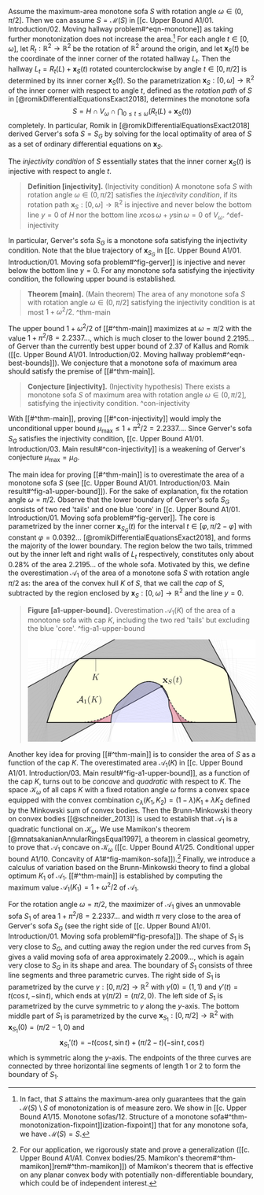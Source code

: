 Assume the maximum-area monotone sofa $S$ with rotation angle $\omega \in (0, \pi/2]$. Then we can assume $S = \mathcal{M}(S)$ in [[c. Upper Bound A1/01. Introduction/02. Moving hallway problem#^eqn-monotone]] as taking further monotonization does not increase the area.[^monotonization-monotone] For each angle $t \in [0, \omega]$, let $R_t : \mathbb{R}^2 \to \mathbb{R}^2$ be the rotation of $\mathbb{R}^2$ around the origin, and let $\mathbf{x}_S(t)$ be the coordinate of the inner corner of the rotated hallway $L_t$. Then the hallway $L_t = R_t(L) + \mathbf{x}_S(t)$ rotated counterclockwise by angle $t \in [0, \pi/2]$ is determined by its inner corner $\mathbf{x}_S(t)$. So the parametrization $\mathbf{x}_S : [0, \omega] \to \mathbb{R}^2$ of the inner corner with respect to angle $t$, defined as the _rotation path_ of $S$ in [@romikDifferentialEquationsExact2018], determines the monotone sofa
$$
S = H \cap V_\omega \cap \bigcap_{0 \leq t \leq \omega} \left( R_t(L) + \mathbf{x}_S(t) \right) 
$$
completely. In particular, Romik in [@romikDifferentialEquationsExact2018] derived Gerver's sofa $S = S_G$ by solving for the local optimality of area of $S$ as a set of ordinary differential equations on $\mathbf{x}_S$.

The _injectivity condition_ of $S$ essentially states that the inner corner $\mathbf{x}_S(t)$ is injective with respect to angle $t$.

> __Definition [injectivity].__ (Injectivity condition) A monotone sofa $S$ with rotation angle $\omega \in (0, \pi/2]$ satisfies the _injectivity condition_, if its rotation path $\mathbf{x}_S : [0, \omega] \to \mathbb{R}^2$ is injective and never below the bottom line $y = 0$ of $H$ nor the bottom line $x \cos \omega + y \sin \omega = 0$ of $V_\omega$.
> ^def-injectivity

In particular, Gerver's sofa $S_G$ is a monotone sofa satisfying the injectivity condition. Note that the blue trajectory of $\mathbf{x}_{S_G}$ in [[c. Upper Bound A1/01. Introduction/01. Moving sofa problem#^fig-gerver]] is injective and never below the bottom line $y=0$. For any monotone sofa satisfying the injectivity condition, the following upper bound is established.

> __Theorem [main].__ (Main theorem) The area of any monotone sofa $S$ with rotation angle $\omega \in (0, \pi/2]$ satisfying the injectivity condition is at most $1 + \omega^2/2$. ^thm-main

The upper bound $1 + \omega^2/2$ of [[#^thm-main]] maximizes at $\omega = \pi/2$ with the value $1 + \pi^2/8 = 2.2337\dots$, which is much closer to the lower bound $2.2195\dots$ of Gerver than the currently best upper bound of $2.37$ of Kallus and Romik ([[c. Upper Bound A1/01. Introduction/02. Moving hallway problem#^eqn-best-bounds]]). We conjecture that a monotone sofa of maximum area should satisfy the premise of [[#^thm-main]].

> __Conjecture [injectivity].__ (Injectivity hypothesis) There exists a monotone sofa $S$ of maximum area with rotation angle $\omega \in (0, \pi/2]$, satisfying the injectivity condition. ^con-injectivity

With [[#^thm-main]], proving [[#^con-injectivity]] would imply the unconditional upper bound $\mu_{\max} \leq 1 + \pi^2/2 = 2.2337\dots$. Since Gerver's sofa $S_G$ satisfies the injectivity condition, [[c. Upper Bound A1/01. Introduction/03. Main result#^con-injectivity]] is a weakening of Gerver's conjecture $\mu_{\max} = \mu_G$.

The main idea for proving [[#^thm-main]] is to overestimate the area of a monotone sofa $S$ (see [[c. Upper Bound A1/01. Introduction/03. Main result#^fig-a1-upper-bound]]). For the sake of explanation, fix the rotation angle $\omega = \pi/2$. Observe that the lower boundary of Gerver's sofa $S_G$ consists of two red 'tails' and one blue 'core' in [[c. Upper Bound A1/01. Introduction/01. Moving sofa problem#^fig-gerver]]. The core is parametrized by the inner corner $\mathbf{x}_{S_G}(t)$ for the interval $t \in [\varphi, \pi/2 - \varphi]$ with constant $\varphi = 0.0392\dots$ [@romikDifferentialEquationsExact2018], and forms the majority of the lower boundary. The region below the two tails, trimmed out by the inner left and right walls of $L_t$ respectively, constitutes only about $0.28 \%$ of the area $2.2195\dots$ of the whole sofa. Motivated by this, we define the overestimation $\mathcal{A}_1$ of the area of a monotone sofa $S$ with rotation angle $\pi/2$ as: the area of the convex hull $K$ of $S$, that we call the _cap_ of $S$, subtracted by the region enclosed by $\mathbf{x}_S : [0, \omega] \to \mathbb{R}^2$ and the line $y=0$.

> __Figure [a1-upper-bound].__ Overestimation $\mathcal{A}_1(K)$ of the area of a monotone sofa with cap $K$, including the two red 'tails' but excluding the blue 'core'. ^fig-a1-upper-bound
> 
> ![70%](images/a1-upper-bound.svg)

Another key idea for proving [[#^thm-main]] is to consider the area of $S$ as a function of the cap $K$. The overestimated area $\mathcal{A}_1(K)$ in [[c. Upper Bound A1/01. Introduction/03. Main result#^fig-a1-upper-bound]], as a function of the cap $K$, turns out to be _concave_ and _quadratic_ with respect to $K$. The space $\mathcal{K}_\omega$ of all caps $K$ with a fixed rotation angle $\omega$ forms a convex space equipped with the convex combination $c_\lambda(K_1, K_2) = (1 - \lambda) K_1 + \lambda K_2$ defined by the Minkowski sum of convex bodies. Then the Brunn-Minkowski theory on convex bodies [[@schneider_2013]] is used to establish that $\mathcal{A}_1$ is a quadratic functional on $\mathcal{K}_\omega$. We use Mamikon's theorem [@mnatsakanianAnnularRingsEqual1997], a theorem in classical geometry, to prove that $\mathcal{A}_1$ concave on $\mathcal{K}_\omega$ ([[c. Upper Bound A1/25. Conditional upper bound A1/10. Concavity of A1#^fig-mamikon-sofa]]).[^mamikon-generalization] Finally, we introduce a calculus of variation based on the Brunn-Minkowski theory to find a global optimum $K_1$ of $\mathcal{A}_1$. [[#^thm-main]] is established by computing the maximum value $\mathcal{A}_1(K_1) = 1 + \omega^2/2$ of $\mathcal{A}_1$.

For the rotation angle $\omega = \pi/2$, the maximizer of $\mathcal{A}_1$ gives an unmovable sofa $S_1$ of area $1 + \pi^2/8 = 2.2337\dots$ and width $\pi$ very close to the area of Gerver's sofa $S_G$ (see the right side of [[c. Upper Bound A1/01. Introduction/01. Moving sofa problem#^fig-presofa]]). The shape of $S_1$ is very close to $S_G$, and cutting away the region under the red curves from $S_1$ gives a valid moving sofa of area approximately $2.2009\dots$, which is again very close to $S_G$ in its shape and area. The boundary of $S_1$ consists of three line segments and three parametric curves. The right side of $S_1$ is parametrized by the curve $\gamma : [0, \pi/2] \to \mathbb{R}^2$ with $\gamma(0) = (1, 1)$ and $\gamma'(t) = t(\cos t, -\sin t)$, which ends at $\gamma(\pi/2) = (\pi/2, 0)$. The left side of $S_1$ is parametrized by the curve symmetric to $\gamma$ along the $y$-axis. The bottom middle part of $S_1$ is parametrized by the curve $\mathbf{x}_{S_1} : [0, \pi/2] \to \mathbb{R}^2$ with $\mathbf{x}_{S_1}(0) = (\pi/2-1, 0)$ and
$$
\mathbf{x}_{S_1}'(t) = -t (\cos t, \sin t) + (\pi/2- t) (-\sin t, \cos t)
$$
which is symmetric along the $y$-axis. The endpoints of the three curves are connected by three horizontal line segments of length 1 or 2 to form the boundary of $S_1$.

[^monotonization-monotone]: In fact, that $S$ attains the maximum-area only guarantees that the gain $\mathcal{M}(S) \setminus S$ of monotonization is of measure zero. We show in [[c. Upper Bound A1/15. Monotone sofas/12. Structure of a monotone sofa#^thm-monotonization-fixpoint]]ization-fixpoint]] that for any monotone sofa, we have $\mathcal{M}(S) = S$.

[^mamikon-generalization]: For our application, we rigorously state and prove a generalization ([[c. Upper Bound A1/A1. Convex bodies/25. Mamikon's theorem#^thm-mamikon]]rem#^thm-mamikon]]) of Mamikon's theorem that is effective on any planar convex body with potentially non-differentiable boundary, which could be of independent interest.